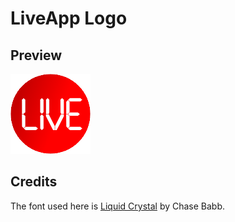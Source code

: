 # LiveApp Logo

## Preview

![LiveApp logo](logo-128x.png)

## Credits

The font used here is [Liquid Crystal](https://www.dafont.com/fr/liquid-crystal.font) by Chase Babb.

